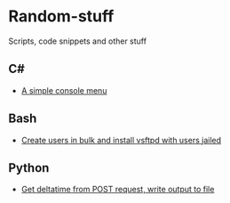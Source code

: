 # Random-stuff
Scripts, code snippets and other stuff

##  C#
* [A simple console menu](https://github.com/kvishno/random-stuff/blob/master/c%23/c%23_console_menu.cs)

## Bash
* [Create users in bulk and install vsftpd with users jailed](https://github.com/kvishno/random-stuff/blob/master/bash/bulk_users_and_FTPS.sh)

## Python
* [Get deltatime from POST request, write output to file](https://github.com/kvishno/random-stuff/blob/master/python/POST_Deltatime_main.py)
